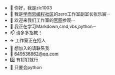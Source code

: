 - 👋 你好，我是zlc1003
- 👀 我是[学而思编程社区](https://code.xueersi.com)的zero工作室副室长张乐宸···
- 🌱 欢迎来我们工作室的[官网](https://zlc1003.github.io/zero)参观···
- 💞️ 我正在学习Markdown,cmd,vbs,python···
- 📫 请多多指教！
- ✈️ 工作室正在招人
- 🚡 想加入的请联系我
- 📧 649536862@qq.com
- 0️⃣ 有钉钉就行
- 💾 只要会python

<!---
zlc1003/zlc1003 is a ✨ special ✨ repository because its `README.md` (this file) appears on your GitHub profile.
You can click the Preview link to take a look at your changes.
--->
